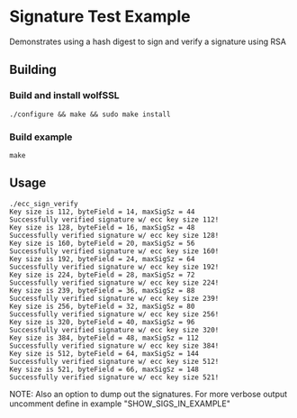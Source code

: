 # Signature Test Example

Demonstrates using a hash digest to sign and verify a signature using RSA

## Building

### Build and install wolfSSL

```
./configure && make && sudo make install
```

### Build example

```
make
```

## Usage

```
./ecc_sign_verify
Key size is 112, byteField = 14, maxSigSz = 44
Successfully verified signature w/ ecc key size 112!
Key size is 128, byteField = 16, maxSigSz = 48
Successfully verified signature w/ ecc key size 128!
Key size is 160, byteField = 20, maxSigSz = 56
Successfully verified signature w/ ecc key size 160!
Key size is 192, byteField = 24, maxSigSz = 64
Successfully verified signature w/ ecc key size 192!
Key size is 224, byteField = 28, maxSigSz = 72
Successfully verified signature w/ ecc key size 224!
Key size is 239, byteField = 36, maxSigSz = 88
Successfully verified signature w/ ecc key size 239!
Key size is 256, byteField = 32, maxSigSz = 80
Successfully verified signature w/ ecc key size 256!
Key size is 320, byteField = 40, maxSigSz = 96
Successfully verified signature w/ ecc key size 320!
Key size is 384, byteField = 48, maxSigSz = 112
Successfully verified signature w/ ecc key size 384!
Key size is 512, byteField = 64, maxSigSz = 144
Successfully verified signature w/ ecc key size 512!
Key size is 521, byteField = 66, maxSigSz = 148
Successfully verified signature w/ ecc key size 521!
```

NOTE: Also an option to dump out the signatures. For more verbose output
      uncomment define in example "SHOW_SIGS_IN_EXAMPLE"
